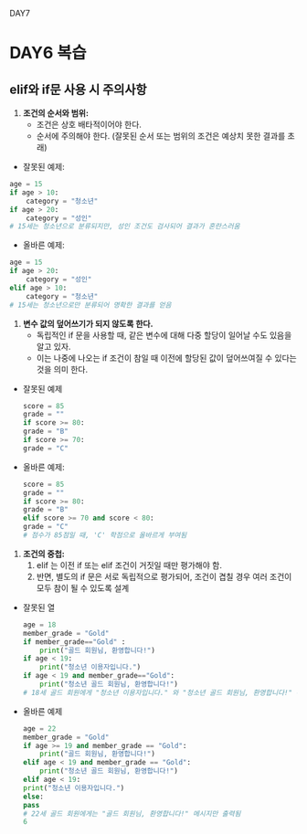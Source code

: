 DAY7
# DAY6 복습

## elif와 if문 사용 시 주의사항

1. **조건의 순서와 범위:**
    - 조건은 상호 배타적이어야 한다.
    - 순서에 주의해야 한다. (잘못된 순서 또는 범위의 조건은 예상치 못한 결과를 초래)

- 잘못된 예제:

```python
age = 15
if age > 10:
	category = "청소년"
if age > 20:
	category = "성인"
# 15세는 청소년으로 분류되지만, 성인 조건도 검사되어 결과가 혼란스러움
```

- 올바른 예제:

```python
age = 15
if age > 20:
	category = "성인"
elif age > 10:
	category = "청소년"
# 15세는 청소년으로만 분류되어 명확한 결과를 얻음
```

1. **변수 값의 덮어쓰기가 되지 않도록 한다.** 
    - 독립적인 if 문을 사용할 때, 같은 변수에 대해 다중 할당이 일어날 수도 있음을 알고 있자.
    - 이는 나중에 나오는 if 조건이 참일 때 이전에 할당된 값이 덮어쓰여질 수 있다는 것을 의미
    한다.

- 잘못된 예제
    
    ```python
    score = 85
    grade = ""
    if score >= 80:
    grade = "B"
    if score >= 70:
    grade = "C"
    ```
    

- 올바른 예제:
    
    ```python
    score = 85
    grade = ""
    if score >= 80:
    grade = "B"
    elif score >= 70 and score < 80:
    grade = "C"
    # 점수가 85점일 때, 'C' 학점으로 올바르게 부여됨
    ```
    
1. **조건의 중첩:**
    1. elif 는 이전 if 또는 elif 조건이 거짓일 때만 평가해야 함.
    2. 반면, 별도의 if 문은 서로 독립적으로 평가되어, 조건이 겹칠 경우 여러 조건이 모두 참이
    될 수 있도록 설계
- 잘못된 열
    
    ```python
    age = 18
    member_grade = "Gold"
    if member_grade=="Gold" :
    	print("골드 회원님, 환영합니다!")
    if age < 19:
    	print("청소년 이용자입니다.")
    if age < 19 and member_grade=="Gold":
    	print("청소년 골드 회원님, 환영합니다!")
    # 18세 골드 회원에게 "청소년 이용자입니다." 와 "청소년 골드 회원님, 환영합니다!" 두 메시지가 출력됨
    
    ```
    
- 올바른 예제
    
    ```python
    age = 22
    member_grade = "Gold"
    if age >= 19 and member_grade == "Gold":
    	print("골드 회원님, 환영합니다!")
    elif age < 19 and member_grade == "Gold":
    	print("청소년 골드 회원님, 환영합니다!")
    elif age < 19:
    print("청소년 이용자입니다.")
    else:
    pass
    # 22세 골드 회원에게는 "골드 회원님, 환영합니다!" 메시지만 출력됨
    6
    ```